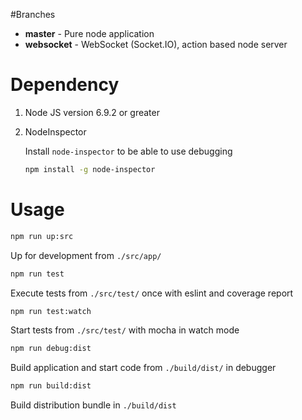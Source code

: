 #Branches
* **master**        - Pure node application
* **websocket**     - WebSocket (Socket.IO), action based node server

# Dependency
1. Node JS version 6.9.2 or greater
2. NodeInspector

    Install ``node-inspector`` to be able to use debugging
    ```bash
    npm install -g node-inspector
    ```

# Usage
```bash
npm run up:src
```
Up for development from ``./src/app/``

```bash
npm run test
```
Execute tests from ``./src/test/`` once with eslint and coverage report

```bash
npm run test:watch
```
Start tests from ``./src/test/`` with mocha in watch mode

```bash
npm run debug:dist
```
Build application and start code from ``./build/dist/`` in debugger

```bash
npm run build:dist
```
Build distribution bundle in ``./build/dist``
